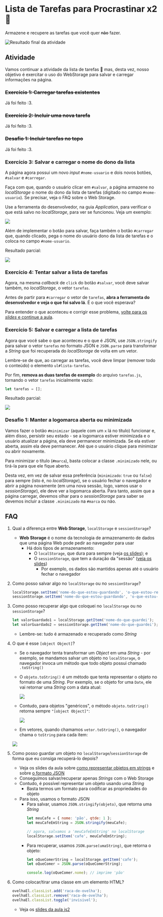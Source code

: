 # Lista de Tarefas para Procrastinar x2 :notebook:

Armazene e recupere as tarefas que você quer ~~não~~ fazer.

![Resultado final da atividade](docs/resultado-final.png)

## Atividade

Vamos continuar a atividade da lista de tarefas :notebook: mas, desta vez,
nosso objetivo é exercitar o uso do WebStorage para salvar e carregar
informações na página.

### ~~Exercício 1: Carregar tarefas existentes~~

Já foi feito :3.


### ~~Exercício 2: Incluir uma nova tarefa~~

Já foi feito :3.


### ~~Desafio 1: Incluir tarefas no topo~~

Já foi feito :3.


### Exercício 3: Salvar e carregar o nome do dono da lista

A página agora possui um novo _input_ `#nome-usuario` e dois novos botões,
`#salvar` e `#carregar`.

Faça com que, quando o usuário clicar em `#salvar`, a página armazene no
_localStorage_ o nome do dono da lista de tarefas (digitado no campo
`#nome-usuario`). Se precisar, veja o FAQ sobre o Web Storage.

Use a ferramenta do desenvolvedor, na guia _Application_, para verificar
o que está salvo no _localStorage_, para ver se funcionou. Veja um exemplo:

![](docs/ferramenta-exercicio-3.png)

Além de implementar o botão para salvar, faça também o botão `#carregar` que,
quando clicado, pega o nome do usuário dono da lista de tarefas e o coloca
no campo `#nome-usuario`.

Resultado parcial:

![](docs/resultado-exercicio-3.png)

### Exercício 4: **Tentar** salvar a lista de tarefas

Agora, na mesma _callback_ de `click` do botão `#salvar`, você deve salvar
também, no _localStorage_, o vetor `tarefas`.

Antes de partir para `#carregar` o vetor de `tarefas`, **abra a ferramenta
do desenvolvedor e veja o que foi salvo lá**. É o que você esperava?

Para entender o que aconteceu e corrigir esse problema,
[volte para os _slides_ e continue a aula][formato-de-armazenamento].


### Exercício 5: Salvar e carregar a lista de tarefas

Agora que você sabe o que aconteceu e o que é JSON, use `JSON.stringify` para
salvar o vetor `tarefas` no formato JSON e `JSON.parse` para transformar a
_String_ que foi recuperada do _localStorage_ de volta em um vetor.

Lembre-se de que, ao carregar as tarefas, você deve limpar (remover todo
o conteúdo) o elemento `ul#lista-tarefas`.

Por fim, **remova as duas tarefas de exemplo** do arquivo `tarefas.js`,
tornando o vetor `tarefas` inicialmente vazio:
```js
let tarefas = [];
```

Resultado parcial:

![](docs/resultado-exercicio-5.png)

### Desafio 1: Manter a logomarca aberta ou minimizada

Vamos fazer o botão `#minimizar` (aquele com um `x` lá no título) funcionar e,
além disso, persistir seu estado - se a logomarca estiver minimizada e o
usuário atualizar a página, ela deve permanecer minimizada. Se ela estiver
aberta, assim ela deve permanecer. Até que o usuário clique para minimizar ou
abrir novamente.

Para minimizar o título (`#marca`), basta colocar a classe `.minimizado` nele,
ou tirá-la para que ele fique aberto.

Desta vez, em vez de salvar essa preferência (`minimizado`: `true` ou `false`)
para sempre (isto é, no _localStorage_), se o usuário fechar o navegador
e abrir a página novamente (em uma nova sessão, logo, vamos usar
o _sessionStorage_), ele deve ver a logomarca aberta. Para tanto, assim que a
página carregar, devemos olhar para o _sessionStorage_ para saber se devemos
incluir a classe `.minimizado` na `#marca` ou não.


## FAQ

1. Qual a diferença entre **Web Storage**, `localStorage` e `sessionStorage`?
   - **Web Storage** é o nome da tecnologia de armazenamento de dados que uma página Web pode pedir ao navegador para usar
     - Há dois tipos de armazenamento:
       - O `localStorage`, que dura para sempre (veja [os slides][local-storage]); e
       - O `sessionStorage`, que tem a duração da "sessão" ([veja os slides][session-storage])
         - Por exemplo, os dados são mantidos apenas até o usuário fechar o navegador
1. Como posso salvar algo no `localStorage` ou no `sessionStorage`?
   ```js
   localStorage.setItem('nome-do-que-estou-guardando', 'o-que-estou-realmente-armazenando');
   sessionStorage.setItem('nome-do-que-estou-guardando', 'o-que-estou-realmente-armazenando');
   ```
1. Como posso recuperar algo que coloquei no `localStorage` ou no `sessionStorage`?
   ```js
   let valorGuardado1 = localStorage.getItem('nome-do-que-guardei');
   let valorGuardado2 = sessionStorage.getItem('nome-do-que-guardei');
   ```
   - Lembre-se: tudo é armazenado e recuperado como _String_
1. O que é esse `[object Object]`?
   - Se o navegador tenta transformar um _Object_ em uma _String_ - por exemplo, se mandamos salvar um objeto no `localStorage`, o navegador invoca um método que todo objeto possui chamado `.toString()`
   - O `objeto.toString()` é um método que tenta representar o objeto no formato de uma _String_. Por exemplo, se o objeto for uma `Date`, ele vai retornar uma _String_ com a data atual:

     ![](docs/to-string-date.png)
   - Contudo, para objetos "genéricos", o método `objeto.toString()` retorna sempre `"[object Object]"`:

     ![](docs/to-string-object-object.png)
   - Em vetores, quando chamamos `vetor.toString()`, o navegador chama o `toString` para cada item:

    ![](docs/to-string-array.png)
1. Como posso guardar um objeto no `localStorage`/`sessionStorage` de forma que eu consiga recuperá-lo depois?
   - Veja os slides da aula sobre [como representar objetos em strings][representando-objetos-em-strings] e sobre [o formato JSON][o-formato-json]
   - Conseguimos salvar/recuperar apenas _Strings_ com o Web Storage
   - Contudo, é possível representar um objeto usando uma _String_
     - Basta termos um formato para codificar as propriedades do objeto
   - Para isso, usamos o formato JSON
     - Para salvar, usamos `JSON.stringify(objeto)`, que retorna uma _String_
       ```js
       let meuCafe = { nome: 'pão', qtde: 1 };
       let meuCafeEmString = JSON.stringify(meuCafe);

       // agora, salvamos a 'meuCafeEmString' no localStorage
       localStorage.setItem('cafe', meuCafeEmString);
       ```
     - Para recuperar, usamos `JSON.parse(umaString)`, que retorna o objeto:
       ```js
       let oQueComerString = localStorage.getItem('cafe');
       let oQueComer = JSON.parse(oQueComerString);

       console.log(oQueComer.nome); // imprime 'pão'
       ```

1. Como colocar/tirar uma classe em um elemento HTML?
   ```js
   ovelhaEl.classList.add('raca-de-ovelha');
   ovelhaEl.classList.remove('raca-de-ovelha');
   ovelhaEl.classList.toggle('invisivel');
   ```
   - Veja os [slides da aula js2][classes]

[local-storage]: https://fegemo.github.io/cefet-front-end/classes/js5/#local-storage
[session-storage]: https://fegemo.github.io/cefet-front-end/classes/js5/#session-storage
[formato-de-armazenamento]: https://fegemo.github.io/cefet-front-end/classes/js5/#formato-de-armazenamento
[representando-objetos-em-strings]: https://fegemo.github.io/cefet-front-end/classes/js5/#representando-objetos-em-strings
[o-formato-json]: https://fegemo.github.io/cefet-front-end/classes/js5/#o-formato-json
[classes]: https://fegemo.github.io/cefet-front-end/classes/js2/#colocando-removendo-classes
